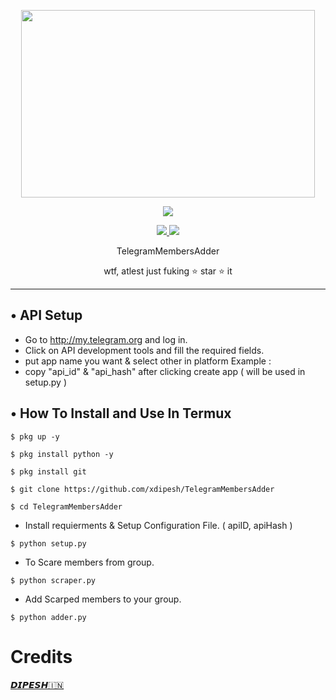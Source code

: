 <p align="center">
  <img src="https://telegra.ph/file/097776e9f3b5a1749e277.jpg" width="470" height="300">
</p>

<p align="center"><img src="https://img.shields.io/badge/Version-1.01-brightgreen"></p>
<p align="center">
  <a href="https://github.com/xdipesh">
    <img src="https://img.shields.io/github/followers/th3unkn0n?label=Follow&style=social">
  </a>
  <a href="https://github.com/xdipesh/TelegramMembersAdder">
    <img src="https://img.shields.io/github/stars/th3unkn0n/TeleGram-Group-Scraper?style=social">
  </a>
</p>
<p align="center">
  TelegramMembersAdder
</p>
<p align="center">
  wtf, atlest just fuking ⭐ star ⭐ it
</p>

---

## • API Setup
* Go to http://my.telegram.org  and log in.
* Click on API development tools and fill the required fields.
* put app name you want & select other in platform Example :
* copy "api_id" & "api_hash" after clicking create app ( will be used in setup.py )

## • How To Install and Use In Termux

`$ pkg up -y`

`$ pkg install python -y`

`$ pkg install git`

`$ git clone https://github.com/xdipesh/TelegramMembersAdder`

`$ cd TelegramMembersAdder`

* Install requierments & Setup Configuration File. ( apiID, apiHash )

`$ python setup.py`

* To Scare members from group.

`$ python scraper.py`

* Add Scarped members to your group. 

`$ python adder.py`

# Credits

[𝘿𝙄𝙋𝙀𝙎𝙃🇮🇳](https://t.me/DIPESH_XD)


